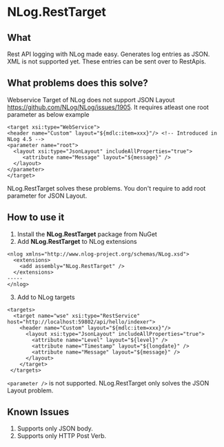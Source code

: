 # NLog.RestTarget
## What
Rest API logging with NLog made easy. Generates log entries as JSON. XML is not supported yet. These entries can be sent over to RestApis. 

## What problems does this solve?
Webservice Target of NLog does not support JSON Layout https://github.com/NLog/NLog/issues/1905. It requires atleast one root parameter as below example

```
<target xsi:type="WebService">
<header name="Custom" layout="${mdlc:item=xxx}"/> <!-- Introduced in NLog 4.5 -->
<parameter name="root">
  <layout xsi:type="JsonLayout" includeAllProperties="true">
     <attribute name="Message" layout="${message}" />
  </layout>
</parameter>
</target>
```

NLog.RestTarget solves these problems. You don't require to add root parameter for JSON Layout.

## How to use it
1. Install the **NLog.RestTarget** package from NuGet
2. Add **NLog.RestTarget** to NLog extensions

```
<nlog xmlns="http://www.nlog-project.org/schemas/NLog.xsd">
  <extensions>
    <add assembly="NLog.RestTarget" />
  </extensions>
-----
</nlog>
```

3. Add to NLog targets

```
<targets>
  <target name="wse" xsi:type="RestService" host="http://localhost:59802/api/hello/indexer">    
    <header name="Custom" layout="${mdlc:item=xxx}"/>
      <layout xsi:type="JsonLayout" includeAllProperties="true">
        <attribute name="Level" layout="${level}" />
        <attribute name="Timestamp" layout="${longdate}" />
        <attribute name="Message" layout="${message}" />
      </layout>
    </target>
 </targets>
 ````
 
```<parameter />``` is not supported. NLog.RestTarget only solves the JSON Layout problem.

## Known Issues
 
1. Supports only JSON body.
2. Supports only HTTP Post Verb.
 
